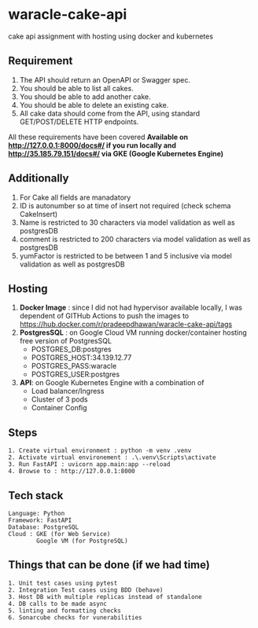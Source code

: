 # waracle-cake-api
cake api assignment with hosting using docker and kubernetes

## Requirement
1. The API should return an OpenAPI or Swagger spec. 
2. You should be able to list all cakes.
3. You should be able to add another cake.
4. You should be able to delete an existing cake.
5. All cake data should come from the API, using standard GET/POST/DELETE HTTP
endpoints.

All these requirements have been covered
**Available on http://127.0.0.1:8000/docs#/ if you run locally and http://35.185.79.151/docs#/ via GKE (Google Kubernetes Engine)**

## Additionally
1. For Cake all fields are manadatory
2. ID is autonumber so at time of insert not required (check schema CakeInsert)
3. Name is restricted to 30 characters via model validation as well as postgresDB
4. comment is restricted to 200 characters via model validation as well as postgresDB
5. yumFactor is restricted to be between 1 and 5 inclusive via model validation as well as postgresDB

## Hosting
1. **Docker Image** : since I did not had hypervisor available locally, I was dependent of GITHub Actions to push the images to https://hub.docker.com/r/pradeepdhawan/waracle-cake-api/tags
2. **PostgresSQL** : on Google Cloud VM running docker/container hosting free version of PostgresSQL
    *    POSTGRES_DB:postgres
    *    POSTGRES_HOST:34.139.12.77
    *    POSTGRES_PASS:waracle
    *    POSTGRES_USER:postgres
3. **API**: on Google Kubernetes Engine with a combination of 
    * Load balancer/Ingress
    * Cluster of 3 pods
    * Container Config

## Steps
    1. Create virtual environment : python -m venv .venv
    2. Activate virtual environement : .\.venv\Scripts\activate
    3. Run FastAPI : uvicorn app.main:app --reload
    4. Browse to : http://127.0.0.1:8000 

## Tech stack
    Language: Python
    Framework: FastAPI
    Database: PostgreSQL
    Cloud : GKE (for Web Service)
            Google VM (for PostgreSQL)

## Things that can be done (if we had time)
    1. Unit test cases using pytest
    2. Integration Test cases using BDD (behave)
    3. Host DB with multiple replicas instead of standalone
    4. DB calls to be made async
    5. linting and formatting checks
    6. Sonarcube checks for vunerabilities